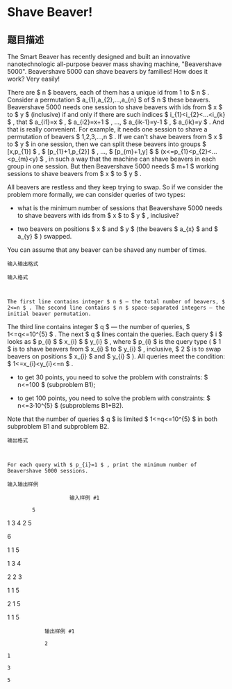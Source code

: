 # Shave Beaver!

## 题目描述

The Smart Beaver has recently designed and built an innovative nanotechnologic all-purpose beaver mass shaving machine, "Beavershave 5000". Beavershave 5000 can shave beavers by families! How does it work? Very easily!

There are $ n $ beavers, each of them has a unique id from 1 to $ n $ . Consider a permutation $ a_{1},a_{2},...,a_{n} $ of $ n $ these beavers. Beavershave 5000 needs one session to shave beavers with ids from $ x $ to $ y $ (inclusive) if and only if there are such indices $ i_{1}<i_{2}<...<i_{k} $ , that $ a_{i1}=x $ , $ a_{i2}=x+1 $ , ..., $ a_{ik-1}=y-1 $ , $ a_{ik}=y $ . And that is really convenient. For example, it needs one session to shave a permutation of beavers $ 1,2,3,...,n $ . If we can't shave beavers from $ x $ to $ y $ in one session, then we can split these beavers into groups $ [x,p_{1}] $ , $ [p_{1}+1,p_{2}] $ , ..., $ [p_{m}+1,y] $ $ (x<=p_{1}<p_{2}<...<p_{m}<y) $ , in such a way that the machine can shave beavers in each group in one session. But then Beavershave 5000 needs $ m+1 $ working sessions to shave beavers from $ x $ to $ y $ .

All beavers are restless and they keep trying to swap. So if we consider the problem more formally, we can consider queries of two types:

- what is the minimum number of sessions that Beavershave 5000 needs to shave beavers with ids from $ x $ to $ y $ , inclusive?

- two beavers on positions $ x $ and $ y $ (the beavers $ a_{x} $ and $ a_{y} $ ) swapped.

You can assume that any beaver can be shaved any number of times.

    输入输出格式

    输入格式

    

    The first line contains integer $ n $ — the total number of beavers, $ 2<=n $ . The second line contains $ n $ space-separated integers — the initial beaver permutation.

The third line contains integer $ q $ — the number of queries, $ 1<=q<=10^{5} $ . The next $ q $ lines contain the queries. Each query $ i $ looks as $ p_{i} $ $ x_{i} $ $ y_{i} $ , where $ p_{i} $ is the query type ( $ 1 $ is to shave beavers from $ x_{i} $ to $ y_{i} $ , inclusive, $ 2 $ is to swap beavers on positions $ x_{i} $ and $ y_{i} $ ). All queries meet the condition: $ 1<=x_{i}<y_{i}<=n $ .

- to get 30 points, you need to solve the problem with constraints: $ n<=100 $ (subproblem B1);

- to get 100 points, you need to solve the problem with constraints: $ n<=3·10^{5} $ (subproblems B1+B2).

Note that the number of queries $ q $ is limited $ 1<=q<=10^{5} $ in both subproblem B1 and subproblem B2.

    输出格式

    

    For each query with $ p_{i}=1 $ , print the minimum number of Beavershave 5000 sessions.

    输入输出样例

                        输入样例 #1

            5

1 3 4 2 5

6

1 1 5

1 3 4

2 2 3

1 1 5

2 1 5

1 1 5


```
            输出样例 #1

            2

1

3

5


```
            

    

    

<!--  -->

